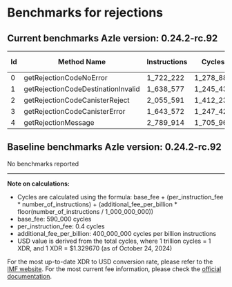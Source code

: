 # Benchmarks for rejections

## Current benchmarks Azle version: 0.24.2-rc.92

| Id  | Method Name                        | Instructions | Cycles    | USD           | USD/Million Calls |
| --- | ---------------------------------- | ------------ | --------- | ------------- | ----------------- |
| 0   | getRejectionCodeNoError            | 1_722_222    | 1_278_888 | $0.0000017005 | $1.70             |
| 1   | getRejectionCodeDestinationInvalid | 1_638_577    | 1_245_430 | $0.0000016560 | $1.65             |
| 2   | getRejectionCodeCanisterReject     | 2_055_591    | 1_412_236 | $0.0000018778 | $1.87             |
| 3   | getRejectionCodeCanisterError      | 1_643_572    | 1_247_428 | $0.0000016587 | $1.65             |
| 4   | getRejectionMessage                | 2_789_914    | 1_705_965 | $0.0000022684 | $2.26             |

## Baseline benchmarks Azle version: 0.24.2-rc.92

No benchmarks reported

---

**Note on calculations:**

-   Cycles are calculated using the formula: base_fee + (per_instruction_fee \* number_of_instructions) + (additional_fee_per_billion \* floor(number_of_instructions / 1_000_000_000))
-   base_fee: 590_000 cycles
-   per_instruction_fee: 0.4 cycles
-   additional_fee_per_billion: 400_000_000 cycles per billion instructions
-   USD value is derived from the total cycles, where 1 trillion cycles = 1 XDR, and 1 XDR = $1.329670 (as of October 24, 2024)

For the most up-to-date XDR to USD conversion rate, please refer to the [IMF website](https://www.imf.org/external/np/fin/data/rms_sdrv.aspx).
For the most current fee information, please check the [official documentation](https://internetcomputer.org/docs/current/developer-docs/gas-cost#execution).
